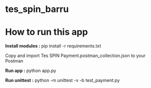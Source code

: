# tes_spin_barru
# How to run this app

**Install modules :** pip install -r requirements.txt

Copy and import Tes SPIN Payment.postman_collection.json to your Postman

**Run app :** python app.py

**Run unittest :** python -m unittest -v -b test_payment.py
